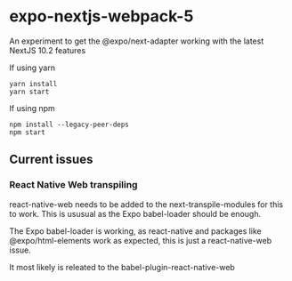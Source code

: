 # expo-nextjs-webpack-5

An experiment to get the @expo/next-adapter working with the latest NextJS 10.2 features

If using yarn

```
yarn install
yarn start
```

If using npm

```
npm install --legacy-peer-deps
npm start
```

## Current issues

### React Native Web transpiling

react-native-web needs to be added to the next-transpile-modules for this to work. This is ususual as the Expo babel-loader should be enough.

The Expo babel-loader is working, as react-native and packages like @expo/html-elements work as expected, this is just a react-native-web issue.

It most likely is releated to the babel-plugin-react-native-web
